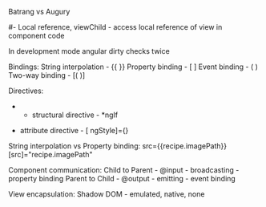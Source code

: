  Batrang vs Augury

#- Local reference, viewChild - access local reference of view in component code

In development mode angular dirty checks twice

Bindings:
  String interpolation - {{ }}
  Property binding - [ ]
  Event binding - ( )
  Two-way binding - [( )]
  
Directives:

  * - structural directive - *ngIf
  - attribute directive - [ ngStyle]={}
  
String interpolation vs Property binding:
  src={{recipe.imagePath}}
  [src]="recipe.imagePath"
  
Component communication:
  Child to Parent -  @input - broadcasting - property binding
  Parent to Child - @output - emitting - event binding
  
View encapsulation:
  Shadow DOM - emulated, native, none
